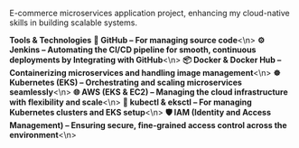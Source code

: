 E-commerce microservices application project, enhancing my cloud-native skills in building scalable systems.

**Tools & Technologies**
**🔗 GitHub – For managing source code**<\n>
**⚙️ Jenkins – Automating the CI/CD pipeline for smooth, continuous deployments by Integrating with GitHub**<\n>
**📦 Docker & Docker Hub – Containerizing microservices and handling image management**<\n>
**☸️ Kubernetes (EKS) – Orchestrating and scaling microservices seamlessly**<\n> 
**🌐 AWS (EKS & EC2) – Managing the cloud infrastructure with flexibility and scale**<\n>
**🔧 kubectl & eksctl – For managing Kubernetes clusters and EKS setup**<\n>
**🛡️ IAM (Identity and Access Management) – Ensuring secure, fine-grained access control across the environment**<\n>
